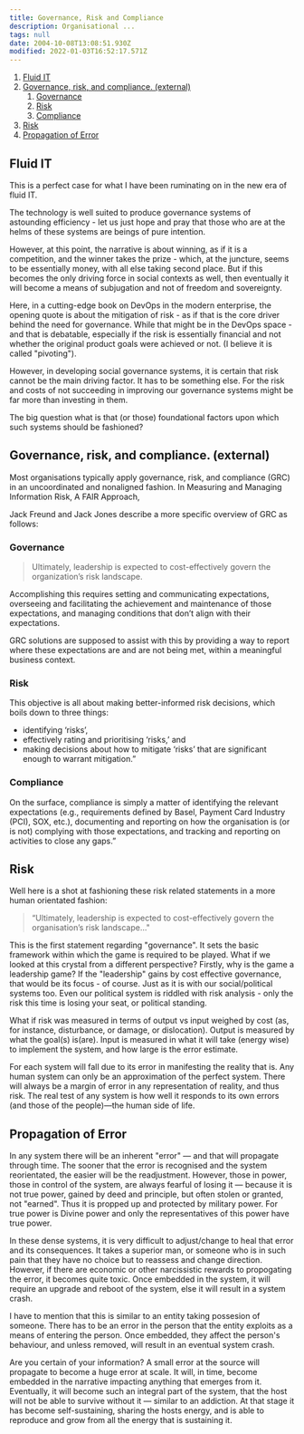 ```yaml
---
title: Governance, Risk and Compliance
description: Organisational ...
tags: null
date: 2004-10-08T13:08:51.930Z
modified: 2022-01-03T16:52:17.571Z
---
```


1. [Fluid IT](#fluid-it)
2. [Governance, risk, and compliance. (external)](#governance-risk-and-compliance-external)
   1. [Governance](#governance)
   2. [Risk](#risk)
   3. [Compliance](#compliance)
3. [Risk](#risk-1)
4. [Propagation of Error](#propagation-of-error)

## Fluid IT

This is a perfect case for what I have been ruminating on in the new era of fluid IT.

The technology is well suited to produce governance systems of astounding efficiency - let us just hope and pray that those who are at the helms of these systems are beings of pure intention.

However, at this point, the narrative is about winning, as if it is a competition, and the winner takes the prize - which, at the juncture, seems to be essentially money, with all else taking second place. But if this becomes the only driving force in social contexts as well, then eventually it will become a means of subjugation and not of freedom and sovereignty.

Here, in a cutting-edge book on DevOps in the modern enterprise, the opening quote is about the mitigation of risk - as if that is the core driver behind the need for governance. While that might be in the DevOps space - and that is debatable, especially if the risk is essentially financial and not whether the original product goals were achieved or not. (I believe it is called "pivoting").

However, in developing social governance systems, it is certain that risk cannot be the main driving factor. It has to be something else. For the risk and costs of not succeeding in improving our governance systems might be far more than investing in them.

The big question what is that (or those) foundational factors upon which such systems should be fashioned?

## Governance, risk, and compliance. (external)

Most organisations typically apply governance, risk, and compliance (GRC) in an uncoordinated and nonaligned fashion. In Measuring and Managing Information Risk, A FAIR Approach,

Jack Freund and Jack Jones describe a more specific overview of GRC as follows:

### Governance

> Ultimately, leadership is expected to cost-effectively govern the organization’s risk landscape.

Accomplishing this requires setting and communicating expectations, overseeing and facilitating the achievement and maintenance of those expectations, and managing conditions that don’t align with their expectations.

GRC solutions are supposed to assist with this by providing a way to report where these expectations are and are not being met, within a meaningful business context.

### Risk

This objective is all about making better-informed risk decisions, which boils down to three things:

- identifying ‘risks’,
- effectively rating and prioritising ‘risks,’ and
- making decisions about how to mitigate ‘risks’ that are significant enough to warrant mitigation.”

### Compliance

On the surface, compliance is simply a matter of identifying the relevant expectations (e.g., requirements defined by Basel, Payment Card Industry (PCI), SOX, etc.), documenting and reporting on how the organisation is (or is not) complying with those expectations, and tracking and reporting on activities to close any gaps.”

## Risk

Well here is a shot at fashioning these risk related statements in a more human orientated fashion:

> “Ultimately, leadership is expected to cost-effectively govern the organisation’s risk landscape..."

This is the first statement regarding "governance". It sets the basic framework within which the game is required to be played. What if we looked at this crystal from a different perspective? Firstly, why is the game a leadership game? If the "leadership" gains by cost effective governance, that would be its focus - of course. Just as it is with our social/political systems too. Even our political system is riddled with risk analysis - only the risk this time is losing your seat, or political standing.

What if risk was measured in terms of output vs input weighed by cost (as, for instance, disturbance, or damage, or dislocation). Output is measured by what the goal(s) is(are). Input is measured in what it will take (energy wise) to implement the system, and how large is the error estimate.

For each system will fall due to its error in manifesting the reality that is. Any human system can only be an approximation of the perfect system. There will always be a margin of error in any representation of reality, and thus risk. The real test of any system is how well it responds to its own errors (and those of the people)&mdash;the human side of life.

## Propagation of Error

In any system there will be an inherent "error" &mdash; and that will propagate through time. The sooner that the error is recognised and the system reorientated, the easier will be the readjustment. However, those in power, those in control of the system, are always fearful of losing it &mdash; because it is not true power, gained by deed and principle, but often stolen or granted, not "earned". Thus it is propped up and protected by military power. For true power is Divine power and only the representatives of this power have true power.

In these dense systems, it is very difficult to adjust/change to heal that error and its consequences. It takes a superior man, or someone who is in such pain that they have no choice but to reassess and change direction. However, if there are economic or other narcissistic rewards to propogating the error, it becomes quite toxic. Once embedded in the system, it will require an upgrade and reboot of the system, else it will result in a system crash.

I have to mention that this is similar to an entity taking possesion of someone. There has to be an error in the person that the entity exploits as a means of entering the person. Once embedded, they affect the person's behaviour, and unless removed, will result in an eventual system crash.

Are you certain of your information? A small error at the source will propagate to become a huge error at scale. It will, in time, become embedded in the narrative impacting anything that emerges from it. Eventually, it will become such an integral part of the system, that the host will not be able to survive without it &mdash; similar to an addiction. At that stage it has become self-sustaining, sharing the hosts energy, and is able to reproduce and grow from all the energy that is sustaining it.
